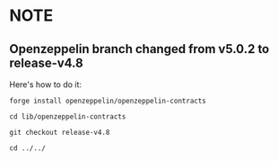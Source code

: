 # NOTE

## Openzeppelin branch changed from v5.0.2 to release-v4.8

Here's how to do it:

```
forge install openzeppelin/openzeppelin-contracts

cd lib/openzeppelin-contracts

git checkout release-v4.8

cd ../../
```
